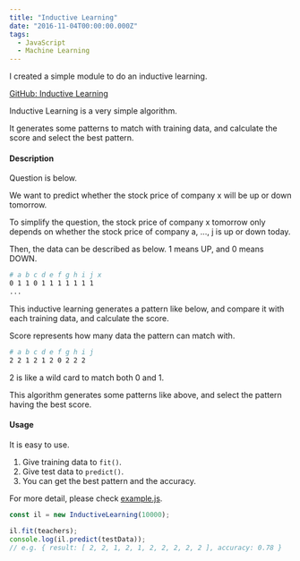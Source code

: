 ```yaml
---
title: "Inductive Learning"
date: "2016-11-04T00:00:00.000Z"
tags:
  - JavaScript
  - Machine Learning
---
```

I created a simple module to do an inductive learning.

[GitHub: Inductive Learning](https://github.com/saitoxu/ml-kitchen-sink/tree/master/01-inductive-learning)

Inductive Learning is a very simple algorithm.

It generates some patterns to match with training data,
and calculate the score and select the best pattern.

#### **Description**
Question is below.

We want to predict whether the stock price of company x will be up or down tomorrow.

To simplify the question, the stock price of company x tomorrow
only depends on whether the stock price of company a, ..., j is up or down today.

Then, the data can be described as below.
1 means UP, and 0 means DOWN.

```sh
# a b c d e f g h i j x
0 1 1 0 1 1 1 1 1 1 1
...
```

This inductive learning generates a pattern like below,
and compare it with each training data,
and calculate the score.

Score represents how many data the pattern can match with.

```sh
# a b c d e f g h i j
2 2 1 2 1 2 0 2 2 2
```

2 is like a wild card to match both 0 and 1.

This algorithm generates some patterns like above,
and select the pattern having the best score.

#### **Usage**
It is easy to use.

1. Give training data to `fit()`.
2. Give test data to `predict()`.
3. You can get the best pattern and the accuracy.

For more detail, please check [example.js](https://github.com/saitoxu/ml-kitchen-sink/blob/master/01-inductive-learning/example.js).

```js
const il = new InductiveLearning(10000);

il.fit(teachers);
console.log(il.predict(testData));
// e.g. { result: [ 2, 2, 1, 2, 1, 2, 2, 2, 2, 2 ], accuracy: 0.78 }
```
